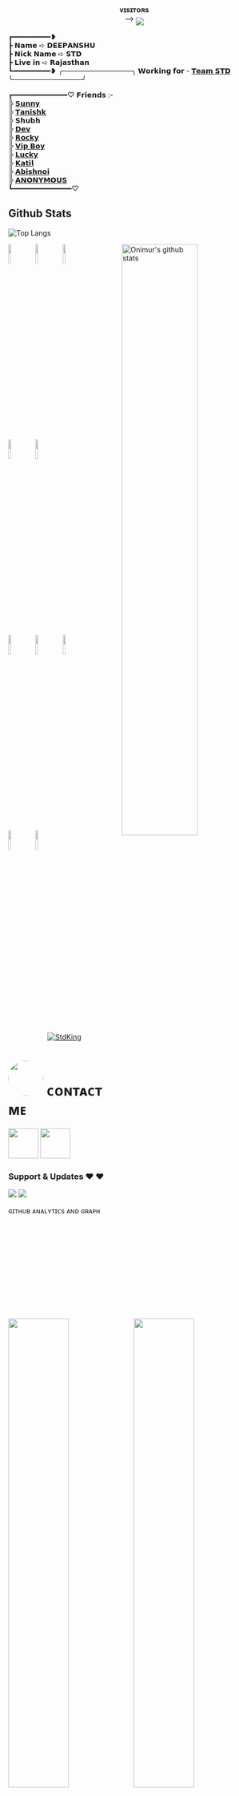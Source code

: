 <p align="center">
    <b>ᴠɪsɪᴛᴏʀs</b><br>
 -->    <img align="middle" src="https://profile-counter.glitch.me/StdKing/count.svg" />
</p>

┏━━━━━━━━━❥ <br />
┣ 𝗡𝗮𝗺𝗲​ ➪ 𝗗𝗘𝗘𝗣𝗔𝗡𝗦𝗛𝗨 <br />
┣ 𝗡𝗶𝗰𝗸 𝗡𝗮𝗺𝗲 ➪ 𝗦𝗧𝗗 <br />
┣ 𝗟𝗶𝘃𝗲 𝗶𝗻 ➪ 𝗥𝗮𝗷𝗮𝘀𝘁𝗵𝗮𝗻 <br />
┗━━━━━━━━━❥
╭──────────────╮
      𝗪𝗼𝗿𝗸𝗶𝗻𝗴 𝗳𝗼𝗿 - [𝗧𝗲𝗮𝗺 𝗦𝗧𝗗](https://t.me/Team_STD_Network) <br /> 
╰──────────────╯

┏━━━━━━━━━━━━━♡
  𝗙𝗿𝗶𝗲𝗻𝗱𝘀 :- <br />
╠ [𝗦𝘂𝗻𝗻𝘆](http://t.me/STD_SUNNY)<br />
╠ [𝗧𝗮𝗻𝗶𝘀𝗵𝗸](http://t.me/STD_TANISHK)<br />
╠ 𝗦𝗵𝘂𝗯𝗵<br />
╠ [𝗗𝗲𝘃](http://t.me/Dev_arora_0981)<br />
╠ [𝗥𝗼𝗰𝗸𝘆](http://t.me/everythingInIn)<br />
╠ [𝗩𝗶𝗽 𝗕𝗼𝘆](http://t.me/THE_VIP_BOY)<br />
╠ [𝗟𝘂𝗰𝗸𝘆](http://t.me/DX_LUCKY)<br />
╠ [𝗞𝗮𝘁𝗶𝗹](http://t.me/KATIL_YOUR_DAD)<br />
╠ [𝗔𝗯𝗶𝘀𝗵𝗻𝗼𝗶](http://t.me/Abishnoi1M)<br />
╠ [𝗔𝗡𝗢𝗡𝗬𝗠𝗢𝗨𝗦](http://t.me/anonymous_was_bot)<br />
┗━━━━━━━━━━━━━━♡


## Github Stats
![Top Langs](https://github-readme-stats.vercel.app/api/top-langs/?username=StdKing&layout=compact&show_icons=true&theme=synthwave)

<!-- Your github readme stats
You can use this api: https://github.com/StdKing/github-readme-stats
-->
<p>
  <a href="https://github.com/StdKing/handle-path-oz">
    <img width="55%" align="right" alt="Onimur's github stats" src="https://github-readme-stats.vercel.app/api?username=StdKing&layout=compact&show_icons=true&theme=radical&cache_seconds=1800" />
  </a>

<!-- Your languages and tools. Be careful with the alignment. 
  You can use this sites to get logos: https://www.vectorlogo.zone or https://simpleicons.org/
  -->
  <code><img width="10%" src="https://www.vectorlogo.zone/logos/github/github-ar21.svg"></code>
  <code><img width="10%" src="https://www.vectorlogo.zone/logos/python/python-ar21.svg"></code>
  <code><img width="10%" src="https://www.vectorlogo.zone/logos/android/android-ar21.svg"></code>
  <br />
  <code><img width="10%" src="https://www.vectorlogo.zone/logos/mongodb/mongodb-ar21.svg"></code>
  <code><img width="10%" src="https://www.vectorlogo.zone/logos/heroku/heroku-ar21.svg"></code>
  <br />
  <code><img width="10%" src="https://www.vectorlogo.zone/logos/mysql/mysql-ar21.svg"></code>
  <code><img width="10%" src="https://www.vectorlogo.zone/logos/sqlite/sqlite-ar21.svg"></code>
  <code><img width="10%" src="https://www.vectorlogo.zone/logos/firebase/firebase-ar21.svg"></code>
  <br />
  <code><img width="10%" src="https://www.vectorlogo.zone/logos/javascript/javascript-ar21.svg"></code>
  <code><img width="10%" src="https://www.vectorlogo.zone/logos/java/java-ar21.svg"></code>
</p>

<p align="center"> <a href="https://github.com/StdKing"><img src="https://github-profile-trophy.vercel.app/?username=StdKing&theme=radical&row=1&no-frame=true&no-bg=true" alt="StdKing" /></a> </p>


<h1> <img src="https://te.legra.ph/file/1f5f400d5a16ae3a89343.jpg" width="70px" style="border-radius: 50%"> ᴄᴏɴᴛᴀᴄᴛ ᴍᴇ </h1>

[<img src="https://te.legra.ph/file/3f6810f790713b26fe826.jpg" width="60px">](https://t.me/STD_KING) [<img src="https://te.legra.ph/file/2a7a17fc66a8f5fe785c3.jpg" width="60px">](https://github.com/StdKing) 

### Support & Updates ❤️ ❤️
<a href="https://t.me/STD_FRIENDS_CLUB"><img src="https://img.shields.io/badge/Join-Group%20Support-blue.svg?style=for-the-badge&logo=Telegram"></a> <a href="https://t.me/Team_STD_Network"><img src="https://img.shields.io/badge/Join-Updates%20Channel-blue.svg?style=for-the-badge&logo=Telegram"></a> 

 ɢɪᴛʜᴜʙ ᴀɴᴀʟʏᴛɪᴄs ᴀɴᴅ ɢʀᴀᴘʜ </h1>

[<img src="https://github-readme-stats.vercel.app/api?username=StdKing&count_private=true&show_icons=true&theme=chartreuse-dark&custom_title=What%27s+the+craic?&include_all_commits=true&hide_border=true&bg_color=000000" width="49%">](https://github.com/StdKing)  [<img src="https://github-readme-streak-stats.herokuapp.com/?user=StdKing&theme=chartreuse-dark&hide_border=True&bg_color=000000" width="49%">](https://github.com/StdKing)
![StdKing GitHub Graph](https://activity-graph.herokuapp.com/graph?username=StdKing&custom_title=My%20Graph&bg_color=241731&line=f20f80&color=f52f91&point=fdf5ea&hide_border=true&area=false&area_color=fdf5ea)

<IMG SRC="https://komarev.com/ghpvc/?username=StdKing&color=brightgreen&label=PROFILE+VIEWS"><br>
<img alt="GitHub followers" src="https://img.shields.io/github/followers/StdKing?color=black&label=Followers&logo=STD-AD&logoColor=green&style=social">
